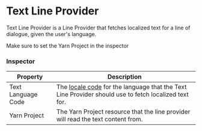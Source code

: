 # Text Line Provider

Text Line Provider is a Line Provider that fetches localized text for a line of dialogue, given the user's language.

Make sure to set the Yarn Project in the inspector

### Inspector

| Property           | Description                                                                                                                                                                |
| ------------------ | -------------------------------------------------------------------------------------------------------------------------------------------------------------------------- |
| Text Language Code | The [locale code](https://docs.godotengine.org/en/stable/tutorials/i18n/locales.html) for the language that the Text Line Provider should use to fetch localized text for. |
| Yarn Project | The Yarn Project resource that the line provider will read the text content from.|

